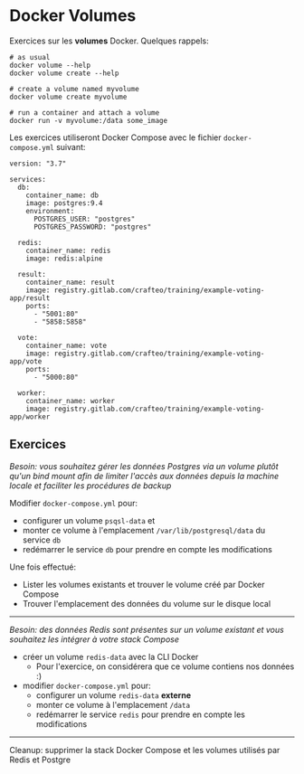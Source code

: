 # Docker Volumes

Exercices sur les **volumes** Docker. Quelques rappels: 

```
# as usual
docker volume --help
docker volume create --help

# create a volume named myvolume
docker volume create myvolume

# run a container and attach a volume
docker run -v myvolume:/data some_image
```

Les exercices utiliseront Docker Compose avec le fichier `docker-compose.yml` suivant:

```
version: "3.7"

services:
  db:
    container_name: db
    image: postgres:9.4
    environment:
      POSTGRES_USER: "postgres"
      POSTGRES_PASSWORD: "postgres"

  redis:
    container_name: redis
    image: redis:alpine

  result:
    container_name: result
    image: registry.gitlab.com/crafteo/training/example-voting-app/result
    ports:
      - "5001:80"
      - "5858:5858"

  vote:
    container_name: vote
    image: registry.gitlab.com/crafteo/training/example-voting-app/vote
    ports:
      - "5000:80"

  worker:
    container_name: worker
    image: registry.gitlab.com/crafteo/training/example-voting-app/worker
```

## Exercices

*Besoin: vous souhaitez gérer les données Postgres via un volume plutôt qu'un bind mount afin de limiter l'accès aux données depuis la machine locale et faciliter les procédures de backup*


Modifier `docker-compose.yml` pour:

- configurer un volume `psqsl-data` et
- monter ce volume à l'emplacement `/var/lib/postgresql/data` du service `db`
- redémarrer le service `db` pour prendre en compte les modifications

Une fois effectué:

- Lister les volumes existants et trouver le volume créé par Docker Compose
- Trouver l'emplacement des données du volume sur le disque local

---

*Besoin: des données Redis sont présentes sur un volume existant et vous souhaitez les intégrer à votre stack Compose*

- créer un volume `redis-data` avec la CLI Docker
  - Pour l'exercice, on considérera que ce volume contiens nos données :)
- modifier `docker-compose.yml` pour:
  - configurer un volume `redis-data` **externe** 
  - monter ce volume à l'emplacement `/data`  
  - redémarrer le service `redis` pour prendre en compte les modifications 
  
---

Cleanup: supprimer la stack Docker Compose et les volumes utilisés par Redis et Postgre 